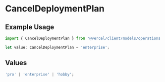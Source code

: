 # CancelDeploymentPlan

## Example Usage

```typescript
import { CancelDeploymentPlan } from '@vercel/client/models/operations';

let value: CancelDeploymentPlan = 'enterprise';
```

## Values

```typescript
'pro' | 'enterprise' | 'hobby';
```
